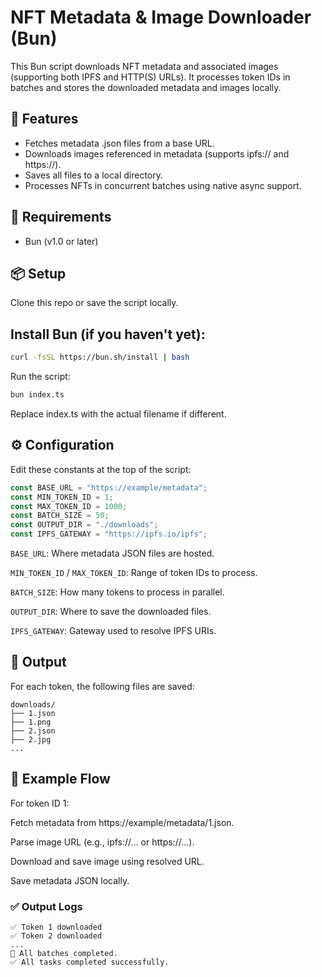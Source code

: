 # NFT Metadata & Image Downloader (Bun)

This Bun script downloads NFT metadata and associated images (supporting both IPFS and HTTP(S) URLs). It processes token IDs in batches and stores the downloaded metadata and images locally.

## 🚀 Features

- Fetches metadata .json files from a base URL.
- Downloads images referenced in metadata (supports ipfs:// and https://).
- Saves all files to a local directory.
- Processes NFTs in concurrent batches using native async support.

## 🧱 Requirements

- Bun (v1.0 or later)

## 📦 Setup

Clone this repo or save the script locally.

## Install Bun (if you haven't yet):

```bash
curl -fsSL https://bun.sh/install | bash
```

Run the script:

```bash
bun index.ts
```

Replace index.ts with the actual filename if different.

## ⚙️ Configuration

Edit these constants at the top of the script:

```ts
const BASE_URL = "https://example/metadata";
const MIN_TOKEN_ID = 1;
const MAX_TOKEN_ID = 1000;
const BATCH_SIZE = 50;
const OUTPUT_DIR = "./downloads";
const IPFS_GATEWAY = "https://ipfs.io/ipfs";
```

`BASE_URL`: Where metadata JSON files are hosted.

`MIN_TOKEN_ID` / `MAX_TOKEN_ID`: Range of token IDs to process.

`BATCH_SIZE`: How many tokens to process in parallel.

`OUTPUT_DIR`: Where to save the downloaded files.

`IPFS_GATEWAY`: Gateway used to resolve IPFS URIs.

## 📂 Output

For each token, the following files are saved:

```
downloads/
├── 1.json
├── 1.png
├── 2.json
├── 2.jpg
...
```

## 🧪 Example Flow

For token ID 1:

Fetch metadata from https://example/metadata/1.json.

Parse image URL (e.g., ipfs://... or https://...).

Download and save image using resolved URL.

Save metadata JSON locally.

### ✅ Output Logs

```
✅ Token 1 downloaded
✅ Token 2 downloaded
...
🎉 All batches completed.
✅ All tasks completed successfully.
```
